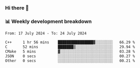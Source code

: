 ### Hi there 👋

### 📊 Weekly development breakdown
<!--START_SECTION:waka-->

```txt
From: 17 July 2024 - To: 24 July 2024

C++     1 hr 56 mins    ████████████████▓░░░░░░░░   66.29 %
C       52 mins         ███████▒░░░░░░░░░░░░░░░░░   29.94 %
CMake   5 mins          ▓░░░░░░░░░░░░░░░░░░░░░░░░   03.28 %
JSON    0 secs          ░░░░░░░░░░░░░░░░░░░░░░░░░   00.27 %
Other   0 secs          ░░░░░░░░░░░░░░░░░░░░░░░░░   00.21 %
```

<!--END_SECTION:waka-->
